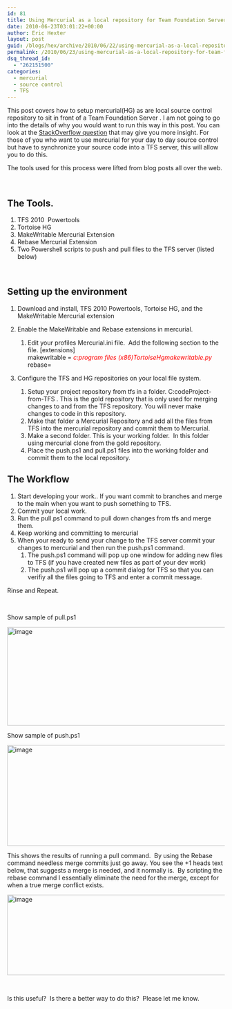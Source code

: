 ```yaml
---
id: 81
title: Using Mercurial as a local repository for Team Foundation Server / Start Front’N
date: 2010-06-23T03:01:22+00:00
author: Eric Hexter
layout: post
guid: /blogs/hex/archive/2010/06/22/using-mercurial-as-a-local-repository-for-team-foundation-server-start-front-n.aspx
permalink: /2010/06/23/using-mercurial-as-a-local-repository-for-team-foundation-server-start-front-n/
dsq_thread_id:
  - "262151500"
categories:
  - mercurial
  - source control
  - TFS
---
```

This post covers how to setup mercurial(HG) as are local source control repository to sit in front of a Team Foundation Server . I am not going to go into the details of why you would want to run this way in this post. You can look at the [StackOverflow question](http://stackoverflow.com/questions/2331636/real-word-use-of-mercurial-with-a-team-foundation-server) that may give you more insight. For those of you who want to use mercurial for your day to day source control but have to synchronize your source code into a TFS server, this will allow you to do this.

The tools used for this process were lifted from blog posts all over the web.

&#160;

## The Tools.

  1. TFS 2010&#160; Powertools 
  2. Tortoise HG 
  3. MakeWritable Mercurial Extension 
  4. Rebase Mercurial Extension 
  5. Two Powershell scripts to push and pull files to the TFS server (listed below) 

&#160;

## Setting up the environment

  1. Download and install, TFS 2010 Powertools, Tortoise HG, and the MakeWritable Mercurial extension 
  2. Enable the MakeWritable and Rebase extensions in mercurial. 
      1. Edit your profiles Mercurial.ini file.&#160; Add the following section to the file. 
        [extensions]   
        makewritable = _<font color="#ff0000">c:program files (x86)TortoiseHgmakewritable.py </font>_   
        rebase=

  3. Configure the TFS and HG repositories on your local file system. 
      1. Setup your project repository from tfs in a folder. C:codeProject-from-TFS . This is the gold repository that is only used for merging changes to and from the TFS repository. You will never make changes to code in this repository. 
      2. Make that folder a Mercurial Repository and add all the files from TFS into the mercurial repository and commit them to Mercurial. 
      3. Make a second folder. This is your working folder.&#160; In this folder using mercurial clone from the gold repository. 
      4. Place the push.ps1 and pull.ps1 files into the working folder and commit them to the local repository. 

## The Workflow

  1. Start developing your work.. If you want commit to branches and merge to the main when you want to push something to TFS. 
  2. Commit your local work. 
  3. Run the pull.ps1 command to pull down changes from tfs and merge them. 
  4. Keep working and committing to mercurial 
  5. When your ready to send your change to the TFS server commit your changes to mercurial and then run the push.ps1 command. 
      1. The push.ps1 command will pop up one window for adding new files to TFS (if you have created new files as part of your dev work) 
      2. The push.ps1 will pop up a commit dialog for TFS so that you can verifiy all the files going to TFS and enter a commit message. 

Rinse and Repeat.

&#160;

Show sample of pull.ps1

[<img style="border-right-width: 0px;border-top-width: 0px;border-bottom-width: 0px;border-left-width: 0px" border="0" alt="image" src="http://lostechies.com/erichexter/files/2011/03/image_thumb_0CDD3F24.png" width="644" height="228" />](http://lostechies.com/erichexter/files/2011/03/image_5FC85255.png) 

Show sample of push.ps1

[<img style="border-right-width: 0px;border-top-width: 0px;border-bottom-width: 0px;border-left-width: 0px" border="0" alt="image" src="http://lostechies.com/erichexter/files/2011/03/image_thumb_55477E35.png" width="1028" height="233" />](http://lostechies.com/erichexter/files/2011/03/image_729CD5FF.png) 

This shows the results of running a pull command.&#160; By using the Rebase command needless merge commits just go away. You see the +1 heads text below, that suggests a merge is needed, and it normally is.&#160; By scripting the rebase command I essentially eliminate the need for the merge, except for when a true merge conflict exists.

[<img style="border-right-width: 0px;border-top-width: 0px;border-bottom-width: 0px;border-left-width: 0px" border="0" alt="image" src="http://lostechies.com/erichexter/files/2011/03/image_thumb_3EC4B9E1.png" width="644" height="186" />](http://lostechies.com/erichexter/files/2011/03/image_60909272.png) 

&#160;

Is this useful?&#160; Is there a better way to do this?&#160; Please let me know.